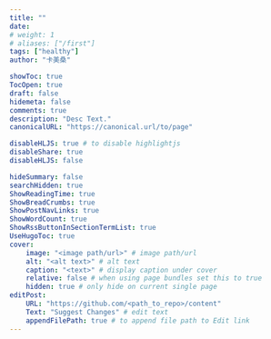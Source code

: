 ```yaml
---
title: ""
date: 
# weight: 1
# aliases: ["/first"]
tags: ["healthy"]
author: "卡美桑"

showToc: true
TocOpen: true
draft: false
hidemeta: false
comments: true
description: "Desc Text."
canonicalURL: "https://canonical.url/to/page"

disableHLJS: true # to disable highlightjs
disableShare: true
disableHLJS: false

hideSummary: false
searchHidden: true
ShowReadingTime: true
ShowBreadCrumbs: true
ShowPostNavLinks: true
ShowWordCount: true
ShowRssButtonInSectionTermList: true
UseHugoToc: true
cover:
    image: "<image path/url>" # image path/url
    alt: "<alt text>" # alt text
    caption: "<text>" # display caption under cover
    relative: false # when using page bundles set this to true
    hidden: true # only hide on current single page
editPost:
    URL: "https://github.com/<path_to_repo>/content"
    Text: "Suggest Changes" # edit text
    appendFilePath: true # to append file path to Edit link
---
```



